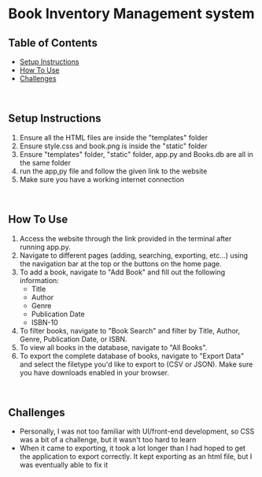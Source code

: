 <h1>Book Inventory Management system</h1>

<h2>Table of Contents</h2>
<ul>
    <li><a href="#Setup">Setup Instructions</a></li>
    <li><a href="#HTU">How To Use</a></li>
    <li><a href="#Challenges">Challenges</a></li>
</ul>

<br>

<h2 id="Setup">Setup Instructions</h2>
<ol>
    <li>Ensure all the HTML files are inside the "templates" folder</li>
    <li>Ensure style.css and book.png is inside the "static" folder</li>
    <li>Ensure "templates" folder, "static" folder, app.py and Books.db are all in the same folder</li>
    <li>run the app,py file and follow the given link to the website</li>
    <li>Make sure you have a working internet connection</li>
</ol>

<br>

<h2 id="HTU">How To Use</h2>
<ol>
    <li>Access the website through the link provided in the terminal after running app.py.</li>
    <li>Navigate to different pages (adding, searching, exporting, etc...) using the navigation bar at the top or the buttons on the home page.</li>
    <li>To add a book, navigate to "Add Book" and fill out the following information:
    <ul>
        <li>Title</li>
        <li>Author</li>
        <li>Genre</li>
        <li>Publication Date</li>
        <li>ISBN-10</li>
    </ul>
    </li>
    <li>To filter books, navigate to "Book Search" and filter by Title, Author, Genre, Publication Date, or ISBN.</li>
    <li>To view all books in the database, navigate to "All Books".</li>
    <li>To export the complete database of books, navigate to "Export Data" and select the filetype you'd like to export to (CSV or JSON). Make sure you have downloads enabled in your browser.</li>
</ol>

<br>

<h2 id="Challenges">Challenges</h2>
<ul>
<li>Personally, I was not too familiar with UI/front-end development, so CSS was a bit of a challenge, but it wasn't too hard to learn</li>
<li>When it came to exporting, it took a lot longer than I had hoped to get the application to export correctly. It kept exporting as an html file, but I was eventually able to fix it</li>
</ul>